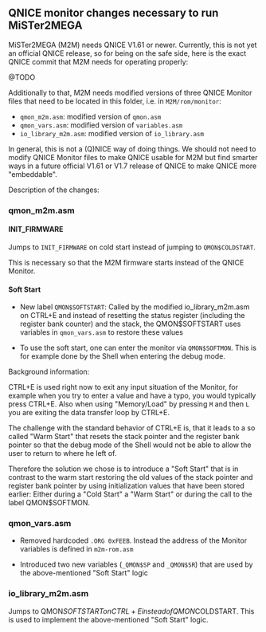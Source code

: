 QNICE monitor changes necessary to run MiSTer2MEGA
--------------------------------------------------

MiSTer2MEGA (M2M) needs QNICE V1.61 or newer. Currently, this is not yet an
official QNICE release, so for being on the safe side, here is the exact
QNICE commit that M2M needs for operating properly:

@TODO

Additionally to that, M2M needs modified versions of three QNICE Monitor files
that need to be located in this folder, i.e. in `M2M/rom/monitor`:

* `qmon_m2m.asm`: modified version of `qmon.asm`
* `qmon_vars.asm`: modified version of `variables.asm`
* `io_library_m2m.asm`: modified version of `io_library.asm`

In general, this is not a (Q)NICE way of doing things. We should not need to
modify QNICE Monitor files to make QNICE usable for M2M but find smarter ways
in a future official V1.61 or V1.7 release of QNICE to make QNICE more
"embeddable".

Description of the changes:

### qmon_m2m.asm

#### INIT_FIRMWARE

Jumps to `INIT_FIRMWARE` on cold start instead of jumping to `QMON$COLDSTART`.

This is necessary so that the M2M firmware starts instead of the QNICE
Monitor.

#### Soft Start

* New label `QMON$SOFTSTART`: Called by the modified io_library_m2m.asm on
  CTRL+E and instead of resetting the status register (including the register
  bank counter) and the stack, the QMON$SOFTSTART uses variables in
  `qmon_vars.asm` to restore these values

* To use the soft start, one can enter the monitor via `QMON$SOFTMON`.
  This is for example done by the Shell when entering the debug mode.

Background information:

CTRL+E is used right now to exit any input situation of the Monitor, for
example when you try to enter a value and have a typo, you would typically
press CTRL+E. Also when using "Memory/Load" by pressing `M` and then `L` you
are exiting the data transfer loop by CTRL+E. 

The challenge with the standard behavior of CTRL+E is, that it leads to a
so called "Warm Start" that resets the stack pointer and the register bank
pointer so that the debug mode of the Shell would not be able to allow the
user to return to where he left of.

Therefore the solution we chose is to introduce a "Soft Start" that is in
contrast to the warm start restoring the old values of the stack pointer and
register bank pointer by using initialization values that have been stored
earlier: Either during a "Cold Start" a "Warm Start" or during the call to
the label QMON$SOFTMON.

### qmon_vars.asm

* Removed hardcoded `.ORG 0xFEEB`. Instead the address of the Monitor
  variables is defined in `m2m-rom.asm`

* Introduced two new variables (`_QMON$SP` and `_QMON$SR`) that are used by
  the above-mentioned "Soft Start" logic

### io_library_m2m.asm

Jumps to QMON$SOFTSTART on CTRL+E instead of QMON$COLDSTART. This is used to
implement the above-mentioned "Soft Start" logic.

